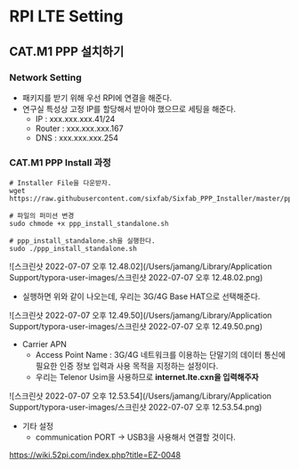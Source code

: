 # RPI LTE Setting 

## CAT.M1 PPP 설치하기

### Network Setting 

- 패키지를 받기 위해 우선 RPI에 연결을 해준다. 
- 연구실 특성상 고정 IP를 할당해서 받아야 했으므로 세팅을 해준다. 
  - IP : xxx.xxx.xxx.41/24
  - Router : xxx.xxx.xxx.167
  - DNS : xxx.xxx.xxx.254

### CAT.M1 PPP Install 과정 

```shell
# Installer File을 다운받자.
wget https://raw.githubusercontent.com/sixfab/Sixfab_PPP_Installer/master/ppp_install_standalone.sh

# 파일의 퍼미션 변경
sudo chmode +x ppp_install_standalone.sh

# ppp_install_standalone.sh을 실행한다. 
sudo ./ppp_install_standalone.sh
```

![스크린샷 2022-07-07 오후 12.48.02](/Users/jamang/Library/Application Support/typora-user-images/스크린샷 2022-07-07 오후 12.48.02.png)

- 실행하면 위와 같이 나오는데, 우리는 3G/4G Base HAT으로 선택해준다. 

![스크린샷 2022-07-07 오후 12.49.50](/Users/jamang/Library/Application Support/typora-user-images/스크린샷 2022-07-07 오후 12.49.50.png)

- Carrier APN
  - Access Point Name : 3G/4G 네트워크를 이용하는 단말기의 데이터 통신에 필요한 인증 정보 입력과 사용 목적을 지정하는 설정이다. 
  - 우리는 Telenor Usim을 사용하므로 **internet.lte.cxn을 입력해주자**

![스크린샷 2022-07-07 오후 12.53.54](/Users/jamang/Library/Application Support/typora-user-images/스크린샷 2022-07-07 오후 12.53.54.png)

- 기타 설정
  - communication PORT -> USB3을 사용해서 연결할 것이다. 




https://wiki.52pi.com/index.php?title=EZ-0048





